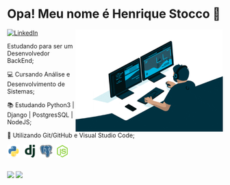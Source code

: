 # Opa! Meu nome é Henrique Stocco 👾

<img src = "banner.gif" width = "344px" height = "240" align = "right">

<div id="badges">
  <a href = "https://www.linkedin.com/in/henrique-stocco-machado-a80255245">
    <img src="https://img.shields.io/badge/LinkedIn-blue?style=for-the-badge&logo=linkedin&logoColor=white" alt="LinkedIn"/>
  </a>
</div>

Estudando para ser um Desenvolvedor BackEnd;

💻 Cursando Análise e Desenvolvimento de Sistemas;

📚 Estudando Python3 | Django | PostgresSQL | NodeJS;

🧰 Utilizando Git/GitHub e Visual Studio Code;

<div>
  <img src="https://raw.githubusercontent.com/devicons/devicon/master/icons/python/python-original.svg" title="Python3" 
  alt="Python" width="30" height="30"/>&nbsp;
  <img src="https://raw.githubusercontent.com/devicons/devicon/master/icons/django/django-plain.svg" title="Django" 
  alt="Django" width="30" height="30"/>&nbsp;
  <img src="https://raw.githubusercontent.com/devicons/devicon/master/icons/postgresql/postgresql-original.svg" 
  title="PostgresSQL" alt="Postgres" width="30" height="30"/>&nbsp;
  <img src="https://raw.githubusercontent.com/devicons/devicon/master/icons/nodejs/nodejs-plain.svg" title="NodeJS" alt="Node" 
  width="30" height="30"/>&nbsp;
</div>

##

<div align = "left">
<img height = "180em" src="https://github-readme-stats.vercel.app/api/top-langs/?username=HenriqueStocco&show_icons=true&theme=tokyonight&count_private=true"/>
<img height = "180em" src="https://github-readme-stats.vercel.app/api?username=HenriqueStocco&show_icons=true&show_icons=true&theme=tokyonight&count_private=true" />
</div>
